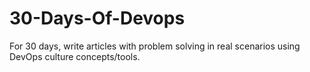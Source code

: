 # 30-Days-Of-Devops
For 30 days, write articles with problem solving in real scenarios using DevOps culture concepts/tools.
